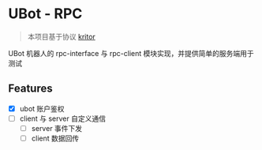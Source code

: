 # UBot - RPC

> 本项目基于协议 [kritor](https://github.com/KarinJS/kritor)

UBot 机器人的 rpc-interface 与 rpc-client 模块实现，并提供简单的服务端用于测试

## Features

- [x] ubot 账户鉴权
- [ ] client 与 server 自定义通信
  - [ ] server 事件下发
  - [ ] client 数据回传